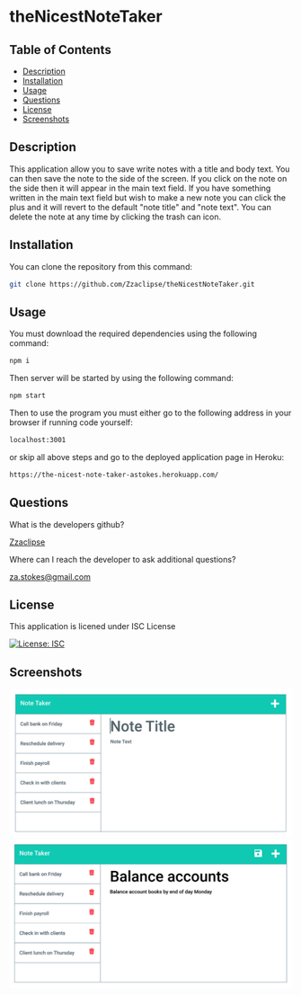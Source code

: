 # theNicestNoteTaker

## Table of Contents

- [Description](#description)
- [Installation](#installation)
- [Usage](#usage)
- [Questions](#questions)
- [License](#license)
- [Screenshots](#screenshots)

## Description

This application allow you to save write notes with a title and body text. You can then save the note to the side of the screen. If you click on the note on the side then it will appear in the main text field. If you have something written in the main text field but wish to make a new note you can click the plus and it will revert to the default "note title" and "note text". You can delete the note at any time by clicking the trash can icon.

## Installation

You can clone the repository from this command:

```bash
git clone https://github.com/Zzaclipse/theNicestNoteTaker.git
```

## Usage

You must download the required dependencies using the following command:

```bash
npm i
```

Then server will be started by using the following command:

```bash
npm start
```

Then to use the program you must either go to the following address in your browser if running code yourself:

```bash
localhost:3001
```

or skip all above steps and go to the deployed application page in Heroku:

```bash
https://the-nicest-note-taker-astokes.herokuapp.com/
```

## Questions

What is the developers github?

[Zzaclipse](https://github.com/Zzaclipse)

Where can I reach the developer to ask additional questions?

za.stokes@gmail.com

## License

This application is licened under ISC License

[![License: ISC](https://img.shields.io/badge/License-ISC-blue.svg)](https://opensource.org/licenses/ISC)

## Screenshots

![screenshot](./assets/11-express-homework-demo-01.png)
![screenshot2](./assets/11-express-homework-demo-02.png)
